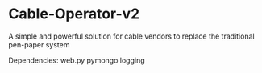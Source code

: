 # Cable-Operator-v2
A simple and powerful solution for cable vendors to replace the traditional pen-paper system

Dependencies:
web.py
pymongo
logging
